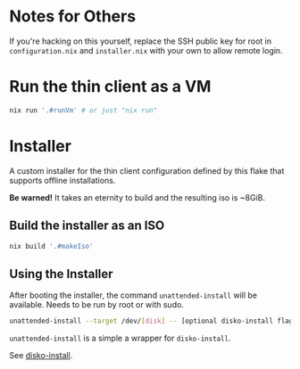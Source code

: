 # Notes for Others

If you're hacking on this yourself, replace the SSH public key for root in `configuration.nix` and `installer.nix` with your own to allow remote login.

# Run the thin client as a VM

```sh
nix run '.#runVm' # or just "nix run"
```

# Installer

A custom installer for the thin client configuration defined by this flake that supports offline installations.

**Be warned!** It takes an eternity to build and the resulting iso is ~8GiB.

## Build the installer as an ISO

```sh
nix build '.#makeIso'
```

## Using the Installer

After booting the installer, the command `unattended-install` will be available. Needs to be run by root or with sudo.

```sh
unattended-install --target /dev/[disk] -- [optional disko-install flags]
```

`unattended-install` is a simple a wrapper for `disko-install`.

See [disko-install](https://github.com/nix-community/disko/blob/master/docs/disko-install.md).
